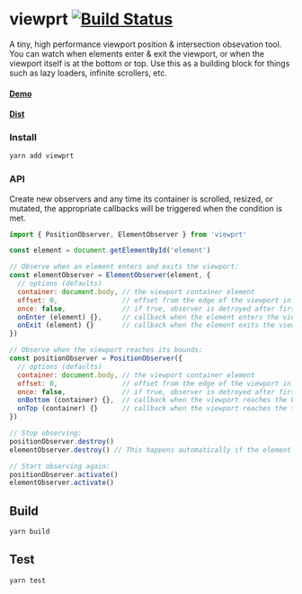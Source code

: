 # viewprt [![Build Status](https://travis-ci.org/gdub22/viewprt.svg)](https://travis-ci.org/gdub22/viewprt)

A tiny, high performance viewport position & intersection obsevation tool.  You can watch when elements enter & exit the viewport, or when the viewport itself is at the bottom or top.  Use this as a building block for things such as lazy loaders, infinite scrollers, etc.

#### [Demo](https://rawgit.com/gdub22/viewprt/master/demos/index.html)  
#### [Dist](https://unpkg.com/viewprt/dist/)

### Install
```bash
yarn add viewprt
```

### API
Create new observers and any time its container is scrolled, resized, or mutated, the appropriate callbacks will be triggered when the condition is met.

```js
import { PositionObserver, ElementObserver } from 'viewprt'

const element = document.getElementById('element')

// Observe when an element enters and exits the viewport:
const elementObserver = ElementObserver(element, {
  // options (defaults)
  container: document.body, // the viewport container element
  offset: 0,                // offset from the edge of the viewport in pixels
  once: false,              // if true, observer is detroyed after first callback is triggered
  onEnter (element) {},     // callback when the element enters the viewport
  onExit (element) {}       // callback when the element exits the viewport
})

// Observe when the viewport reaches its bounds:
const positionObserver = PositionObserver({
  // options (defaults)
  container: document.body, // the viewport container element
  offset: 0,                // offset from the edge of the viewport in pixels
  once: false,              // if true, observer is detroyed after first callback is triggered
  onBottom (container) {},  // callback when the viewport reaches the bottom
  onTop (container) {}      // callback when the viewport reaches the top
})

// Stop observing:
positionObserver.destroy()
elementObserver.destroy() // This happens automatically if the element is removed from DOM

// Start observing again:
positionObserver.activate()
elementObserver.activate()
```

## Build
```bash
yarn build
```

## Test
```bash
yarn test
```
